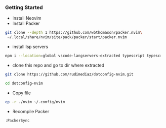 ### Getting Started

- Install Neovim
- Install Packer

```bash
git clone --depth 1 https://github.com/wbthomason/packer.nvim\
 ~/.local/share/nvim/site/pack/packer/start/packer.nvim
```
- install lsp servers
```bash
npm i --location=global vscode-langservers-extracted typescript typescript-language-server @tailwindcss/language-server
```
- clone this repo and go to dir where extracted

```bash
git clone https://github.com/rudimediaz/dotconfig-nvim.git
```

```bash
cd dotconfig-nvim
```

- Copy file
```bash
cp -r ./nvim ~/.config/nvim
```
- Recompile Packer

```
:PackerSync
```
